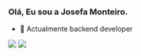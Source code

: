 ### Olá, Eu sou a Josefa Monteiro. 


- 🔭 Actualmente backend developer
  
<div> 
  <a href="https://www.instagram.com/josefa__monteiro/" target="_blank"><img src="https://img.shields.io/badge/-Instagram-%23E4405F?style=for-the-badge&logo=instagram&logoColor=white" target="_blank"></a>
  <a href="https://www.linkedin.com/in/josefa-monteiro-bab2a918a/" target="_blank"><img src="https://img.shields.io/badge/-LinkedIn-%230077B5?style=for-the-badge&logo=linkedin&logoColor=white" target="_blank"></a> 
 
</div>
